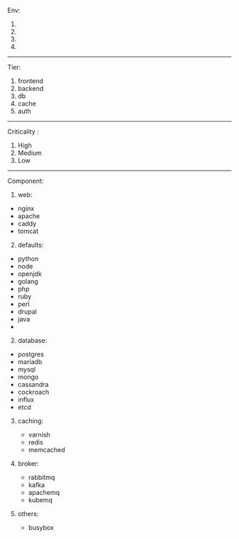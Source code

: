 Env:

 1.
 2.
 3.
 4.

 ---

Tier:

 1. frontend
 2. backend
 3. db
 4. cache
 5. auth

 ---

Criticality :

 1. High
 2. Medium
 3. Low

 ---

Component: 

 1. web:
   - nginx
   - apache
   - caddy
   - tomcat

 2. defaults:
   - python
   - node
   - openjdk
   - golang
   - php
   - ruby
   - perl
   - drupal
   - java
   - 


 2. database: 
   - postgres
   - mariadb
   - mysql
   - mongo
   - cassandra
   - cockroach
   - influx
   - etcd

 3. caching:
    - varnish
    - redis
    - memcached

 4. broker:
    - rabbitmq
    - kafka
    - apachemq
    - kubemq

 5. others:
    - busybox